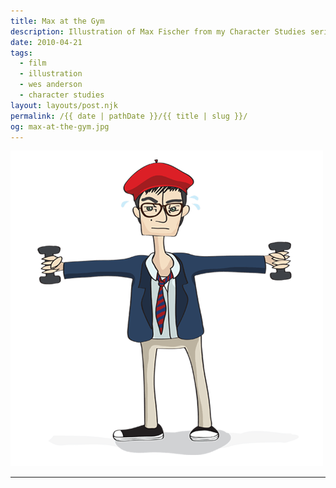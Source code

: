 ```yaml
---
title: Max at the Gym
description: Illustration of Max Fischer from my Character Studies series.
date: 2010-04-21
tags: 
  - film
  - illustration
  - wes anderson
  - character studies
layout: layouts/post.njk
permalink: /{{ date | pathDate }}/{{ title | slug }}/
og: max-at-the-gym.jpg
---
```


![Max Fischer from Rushmore lifting weights](/img/max-at-the-gym.png)

---
